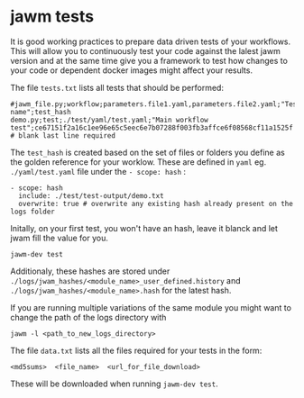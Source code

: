 # jawm tests

It is good working practices to prepare data driven tests of your workflows. 
This will allow you to continuously test your code against the lalest jawm 
version and at the same time give you a framework to test how changes to your 
code or dependent docker images might affect your results.

The file `tests.txt` lists all tests that should be performed:
```
#jawm_file.py;workflow;parameters.file1.yaml,parameters.file2.yaml;"Test name";test_hash
demo.py;test;./test/yaml/test.yaml;"Main workflow test";ce67151f2a16c1ee96e65c5eec6e7b07288f003fb3affce6f08568cf11a1525f
# blank last line required
```
The `test_hash` is created based on the set of files or folders you define as the golden reference for your worklow. 
These are defined in `yaml` eg. `./yaml/test.yaml` file under the `- scope: hash` :
```
- scope: hash
  include: ./test/test-output/demo.txt
  overwrite: true # overwrite any existing hash already present on the logs folder
```
Initally, on your first test, you won't have an hash, leave it blanck and let jwam fill the value for you.
```
jawm-dev test
``` 
Additionaly, these hashes are stored under `./logs/jwam_hashes/<module_name>_user_defined.history` and 
`./logs/jwam_hashes/<module_name>.hash` for the latest hash.

If you are running multiple variations of the same module you might want to change the path of the logs directory with 
```
jawm -l <path_to_new_logs_directory>
```

The file `data.txt` lists all the files required for your tests in the form:
```
<md5sums>  <file_name>  <url_for_file_download> 
```
These will be downloaded when running `jawm-dev test`.